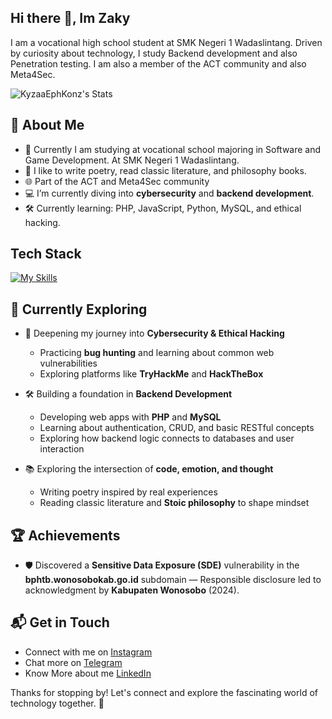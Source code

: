 ## Hi there 👋, Im Zaky

I am a vocational high school student at SMK Negeri 1 Wadaslintang. Driven by curiosity about technology, I study Backend development and also Penetration testing. I am also a member of the ACT community and also Meta4Sec.

![KyzaaEphKonz's Stats](https://github-readme-stats.vercel.app/api?username=KyzaaDev&theme=vue-dark&show_icons=true&hide_border=true&count_private=true)

## 🚀 About Me

- 🔭 Currently I am studying at vocational school majoring in Software and Game Development. At SMK Negeri 1 Wadaslintang.
- 📝 I like to write poetry, read classic literature, and philosophy books.
- 🌐 Part of the ACT and Meta4Sec community
- 💻 I’m currently diving into **cybersecurity** and **backend development**.
- 🛠️ Currently learning: PHP, JavaScript, Python, MySQL, and ethical hacking.

## Tech Stack
[![My Skills](https://skillicons.dev/icons?i=js,html,css,kali,linux,mysql,php,py,ubuntu,vscode,nmap)](https://skillicons.dev)

## 🌱 Currently Exploring

- 🔐 Deepening my journey into **Cybersecurity & Ethical Hacking**  
  - Practicing **bug hunting** and learning about common web vulnerabilities    
  - Exploring platforms like **TryHackMe** and **HackTheBox**

- 🛠️ Building a foundation in **Backend Development**  
  - Developing web apps with **PHP** and **MySQL**  
  - Learning about authentication, CRUD, and basic RESTful concepts  
  - Exploring how backend logic connects to databases and user interaction  

- 📚 Exploring the intersection of **code, emotion, and thought**  
  - Writing poetry inspired by real experiences  
  - Reading classic literature and **Stoic philosophy** to shape mindset

 ## 🏆 Achievements

- 🛡️ Discovered a **Sensitive Data Exposure (SDE)** vulnerability in the **bphtb.wonosobokab.go.id** subdomain — Responsible disclosure led to acknowledgment by **Kabupaten Wonosobo** (2024).



## 📬 Get in Touch

- Connect with me on [Instagram](https://www.instagram.com/zakynsa/)
- Chat more on [Telegram](https://t.me/KyzaEphKonz)
- Know More about me [LinkedIn](https://www.linkedin.com/in/dzaky-rnf/)

Thanks for stopping by! Let's connect and explore the fascinating world of technology together. 🚀



<!--
**KyzaaEphKonz/KyzaaEphKonz** is a ✨ _special_ ✨ repository because its `README.md` (this file) appears on your GitHub profile.

Here are some ideas to get you started:

- 🔭 I’m currently working on ...
- 🌱 I’m currently learning ...
- 👯 I’m looking to collaborate on ...
- 🤔 I’m looking for help with ...
- 💬 Ask me about ...
- 📫 How to reach me: ...
- 😄 Pronouns: ...
- ⚡ Fun fact: ...
-->
